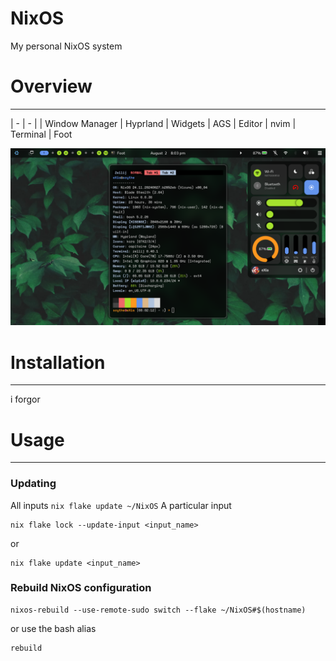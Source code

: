 # NixOS

My personal NixOS system

# Overview
---

| - | - |
| Window Manager | Hyprland
| Widgets | AGS
| Editor | nvim
| Terminal | Foot

![Example](https://github.com/mewoocat/NixOS/blob/main/assets/desktop-3.png)

# Installation
---
i forgor

# Usage
---
### Updating
All inputs
`nix flake update ~/NixOS`
A particular input
```
nix flake lock --update-input <input_name>
```
or
```
nix flake update <input_name>
```

### Rebuild NixOS configuration
```
nixos-rebuild --use-remote-sudo switch --flake ~/NixOS#$(hostname)
```
or use the bash alias
```
rebuild
```

